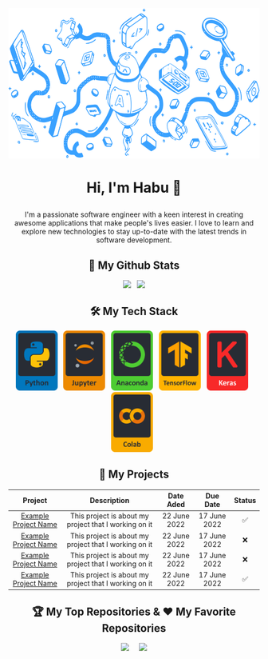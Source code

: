 <div align=center><img src="https://github.com/habuhenka/habuhenka/blob/main/Banner.svg" height=300/></div>

# <p align=center>Hi, I'm Habu 👋</p>
<p align=center>I'm a passionate software engineer with a keen interest in creating awesome applications that make people's lives easier. I love to learn and explore new technologies to stay up-to-date with the latest trends in software development.</p>

## <div align=center>🎯 My Github Stats</div>
<div align=center>
  <picture>
    <source media="(prefers-color-scheme: dark)" srcset="https://github-readme-streak-stats.herokuapp.com?user=habuhenka&theme=onedark&hide_border=true" />
    <img src="https://github-readme-streak-stats.herokuapp.com?user=habuhenka&theme=solarized_light&hide_border=true" height=180/>
  </picture> &nbsp
  <picture>
    <source media="(prefers-color-scheme: dark)" srcset="https://github-readme-stats.vercel.app/api/top-langs/?username=agunghabu&layout=compact&hide_border=true&theme=onedark&count_private=true" />
    <img src="https://github-readme-stats.vercel.app/api/top-langs/?username=agunghabu&layout=compact&hide_border=true&theme=solarized-light&count_private=true" height=180/>
  </picture>
</div>

## <div align=center>🛠️ My Tech Stack</div>
<p align="center">
  <a href=https://www.python.org><img src="https://github.com/habuhenka/habuhenka/blob/main/Python.svg" alt="Python" height=120/></a> &nbsp
  <a href=https://jupyter.org><img src="https://github.com/habuhenka/habuhenka/blob/main/Jupyter.svg" alt="Jupyter Notebook" height=120/></a> &nbsp
  <a href=https://www.anaconda.com><img src="https://github.com/habuhenka/habuhenka/blob/main/Anaconda.svg" alt="Anaconda" height=120/></a> &nbsp
  <a href=https://www.tensorflow.org><img src="https://github.com/habuhenka/habuhenka/blob/main/TensorFlow.svg" alt="TensorFlow" height=120/></a> &nbsp
  <a href=https://keras.io><img src="https://github.com/habuhenka/habuhenka/blob/main/Keras.svg" alt="Keras" height=120/></a> &nbsp
  <a href=https://colab.research.google.com><img src="https://github.com/habuhenka/habuhenka/blob/main/Colab.svg" alt="Google Colab" height=120/></a> &nbsp
</p>

## <div align=center>🚀 My Projects</div>
<table align=center>
    <thead>
        <tr>
            <th>Project</th>
            <th>Description</th>
            <th>Date Aded</th>
            <th>Due Date</th>
            <th>Status</th>
        </tr>
    </thead>
    <tbody>
        <tr>
            <td align="center"><a href=https://github.com/habuhenka/Project-1>Example Project Name</a></td>
            <td align="center">This project is about my project that I working on it</td>
            <td align="center">22 June 2022</td>
            <td align="center">17 June 2022</td>
            <td align="center">✅</td>
        </tr>
        <tr>
            <td align="center"><a href=https://github.com/habuhenka/Project-1>Example Project Name</a></td>
            <td align="center">This project is about my project that I working on it</td>
            <td align="center">22 June 2022</td>
            <td align="center">17 June 2022</td>
            <td align="center">❌</td>
        </tr>
        <tr>
            <td align="center"><a href=https://github.com/habuhenka/Project-1>Example Project Name</a></td>
            <td align="center">This project is about my project that I working on it</td>
            <td align="center">22 June 2022</td>
            <td align="center">17 June 2022</td>
            <td align="center">❌</td>
        </tr>
        <tr>
            <td align="center"><a href=https://github.com/habuhenka/Project-1>Example Project Name</a></td>
            <td align="center">This project is about my project that I working on it</td>
            <td align="center">22 June 2022</td>
            <td align="center">17 June 2022</td>
            <td align="center">✅</td>
        </tr>
    </tbody>
</table>

## <div align=center>🏆 My Top Repositories & ❤️ My Favorite Repositories</div>
<div align=center>
  <picture>
    <source media="(prefers-color-scheme: dark)" srcset="https://github-readme-stats.vercel.app/api/pin/?username=habuhenka&repo=habuhenka&theme=onedark&border_color=282c34" height=160 />
    <img src="https://github-readme-stats.vercel.app/api/pin/?username=habuhenka&repo=habuhenka&theme=solarized-light&border_color=282c34" height=180/>
  </picture> &nbsp &nbsp
  <picture>
   <source media="(prefers-color-scheme: dark)" srcset="https://github-readme-stats.vercel.app/api/pin/?username=habuhenka&repo=tech_stack&border_color=282c34&theme=onedark" height=160 />
   <img src="https://github-readme-stats.vercel.app/api/pin/?username=habuhenka&repo=tech_stack&border_color=282c34&theme=solarized-light" height=180/>
  </picture>
</div>
